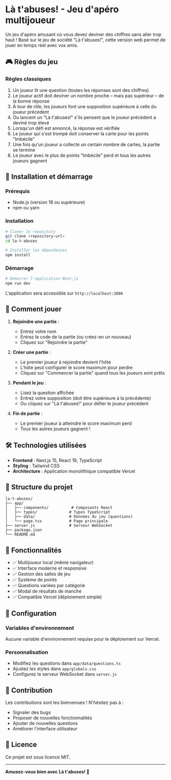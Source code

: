 # Là t'abuses! - Jeu d'apéro multijoueur

Un jeu d'apéro amusant où vous devez deviner des chiffres sans aller trop haut ! Basé sur le jeu de société "Là t'abuses!", cette version web permet de jouer en temps réel avec vos amis.

## 🎮 Règles du jeu

### Règles classiques
1. Un joueur lit une question (toutes les réponses sont des chiffres)
2. Le joueur actif doit deviner un nombre proche – mais pas supérieur – de la bonne réponse
3. À tour de rôle, les joueurs font une supposition supérieure à celle du joueur précédent
4. Ou lancent un "Là t'abuses!" s'ils pensent que le joueur précédent a deviné trop élevé
5. Lorsqu'un défi est annoncé, la réponse est vérifiée
6. Le joueur qui s'est trompé doit conserver la carte pour les points "Imbécile"
7. Une fois qu'un joueur a collecté un certain nombre de cartes, la partie se termine
8. Le joueur avec le plus de points "Imbécile" perd et tous les autres joueurs gagnent

## 🚀 Installation et démarrage

### Prérequis
- Node.js (version 18 ou supérieure)
- npm ou yarn

### Installation
```bash
# Cloner le repository
git clone <repository-url>
cd la-t-abuses

# Installer les dépendances
npm install
```

### Démarrage
```bash
# Démarrer l'application Next.js
npm run dev
```

L'application sera accessible sur `http://localhost:3000`

## 🎯 Comment jouer

1. **Rejoindre une partie** :
   - Entrez votre nom
   - Entrez le code de la partie (ou créez-en un nouveau)
   - Cliquez sur "Rejoindre la partie"

2. **Créer une partie** :
   - Le premier joueur à rejoindre devient l'hôte
   - L'hôte peut configurer le score maximum pour perdre
   - Cliquez sur "Commencer la partie" quand tous les joueurs sont prêts

3. **Pendant le jeu** :
   - Lisez la question affichée
   - Entrez votre supposition (doit être supérieure à la précédente)
   - Ou cliquez sur "Là t'abuses!" pour défier le joueur précédent

4. **Fin de partie** :
   - Le premier joueur à atteindre le score maximum perd
   - Tous les autres joueurs gagnent !

## 🛠️ Technologies utilisées

- **Frontend** : Next.js 15, React 19, TypeScript
- **Styling** : Tailwind CSS
- **Architecture** : Application monolithique compatible Vercel

## 📁 Structure du projet

```
la-t-abuses/
├── app/
│   ├── components/          # Composants React
│   ├── types/              # Types TypeScript
│   ├── data/               # Données du jeu (questions)
│   └── page.tsx            # Page principale
├── server.js               # Serveur WebSocket
├── package.json
└── README.md
```

## 🎨 Fonctionnalités

- ✅ Multijoueur local (même navigateur)
- ✅ Interface moderne et responsive
- ✅ Gestion des salles de jeu
- ✅ Système de points
- ✅ Questions variées par catégorie
- ✅ Modal de résultats de manche
- ✅ Compatible Vercel (déploiement simple)

## 🔧 Configuration

### Variables d'environnement
Aucune variable d'environnement requise pour le déploiement sur Vercel.

### Personnalisation
- Modifiez les questions dans `app/data/questions.ts`
- Ajustez les styles dans `app/globals.css`
- Configurez le serveur WebSocket dans `server.js`

## 🤝 Contribution

Les contributions sont les bienvenues ! N'hésitez pas à :
- Signaler des bugs
- Proposer de nouvelles fonctionnalités
- Ajouter de nouvelles questions
- Améliorer l'interface utilisateur

## 📄 Licence

Ce projet est sous licence MIT.

---

**Amusez-vous bien avec Là t'abuses! 🎉**
